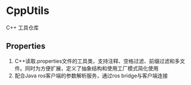 # CppUtils
C++ 工具仓库

## Properties

1. C++读取.properties文件的工具类，支持注释、空格过滤、前缀过滤和多文件。同时为方便扩展，定义了抽象结构和使用工厂模式简化使用
2. 配合Java ros客户端的参数解析服务，通过ros bridge与客户端连接


